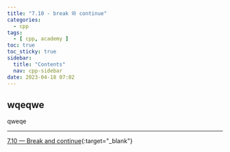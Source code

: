 ```yaml
---
title: "7.10 - break 와 continue"
categories:
  - cpp
tags:
  - [ cpp, academy ]
toc: true
toc_sticky: true
sidebar:
  title: "Contents"
  nav: cpp-sidebar
date: 2023-04-18 07:02
---
```


## wqeqwe

qweqe

---

[7.10 — Break and continue](https://www.learncpp.com/cpp-tutorial/break-and-continue/){:target="_blank"}

<!--

<div class="notice--info" markdown="1">
<span class="notice-title">
**TITLE**
</span>

BODY
</div>

-->